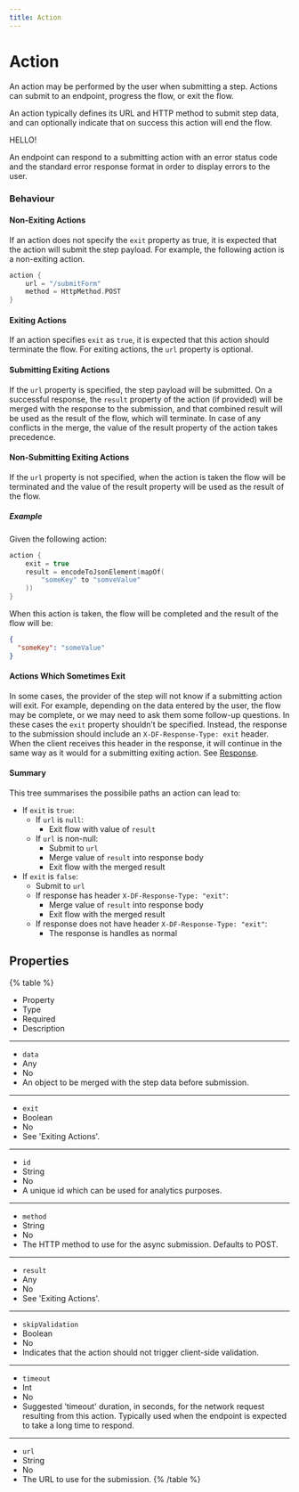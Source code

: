 ```yaml
---
title: Action
---
```


# Action



An action may be performed by the user when submitting a step. Actions can submit to an endpoint, progress the flow, or exit the flow.

An action typically defines its URL and HTTP method to submit step data, and can optionally indicate that on success
this action will end the flow.

HELLO!

An endpoint can respond to a submitting action with an error status code and the standard error response format in order to display errors to the user.

### Behaviour

#### Non-Exiting Actions

If an action does not specify the `exit` property as true, it is expected that the action will submit the step payload.
For example, the following action is a non-exiting action.

```kt
action {
    url = "/submitForm"
    method = HttpMethod.POST
}
```

#### Exiting Actions

If an action specifies `exit` as `true`, it is expected that this action should terminate the flow. For exiting actions,
the `url` property is optional.

#### Submitting Exiting Actions

If the `url` property is specified, the step payload will be submitted. On a successful response, the `result` property of the action (if provided)
will be merged with the response to the submission, and that combined result will be used as the result of the flow, which will terminate. In case
of any conflicts in the merge, the value of the result property of the action takes precedence.

#### Non-Submitting Exiting Actions

If the `url` property is not specified, when the action is taken the flow will be terminated and the value of the result
property will be used as the result of the flow.

##### Example

Given the following action:

```kt
action {
    exit = true
    result = encodeToJsonElement(mapOf(
        "someKey" to "somveValue"
    ))
}
```

When this action is taken, the flow will be completed and the result of the flow will be:

```json
{
  "someKey": "someValue"
}
```

#### Actions Which Sometimes Exit

In some cases, the provider of the step will not know if a submitting action will exit. For example, depending on the data entered by the user,
the flow may be complete, or we may need to ask them some follow-up questions. In these cases the `exit` property shouldn’t be specified. Instead,
the response to the submission should include an `X-DF-Response-Type: exit` header. When the client receives this header
in the response, it will continue in the same way as it would for a submitting exiting action. See [Response](../responses/response#Response).

#### Summary

This tree summarises the possibile paths an action can lead to:

- If `exit` is `true`:
  - If `url` is `null`:
    - Exit flow with value of `result`
  - If `url` is non-null:
    - Submit to `url`
    - Merge value of `result` into response body
    - Exit flow with the merged result
- If `exit` is `false`:
  - Submit to `url`
  - If response has header `X-DF-Response-Type: "exit"`:
    - Merge value of `result` into response body
    - Exit flow with the merged result
  - If response does not have header `X-DF-Response-Type: "exit"`:
    - The response is handles as normal

## Properties

{% table %}
* Property
* Type
* Required
* Description
---
* `data`
* Any
* No
*
  An object to be merged with the step data before submission.
---
* `exit`
* Boolean
* No
*
  See 'Exiting Actions'.
---
* `id`
* String
* No
*
  A unique id which can be used for analytics purposes.
---
* `method`
* String
* No
*
  The HTTP method to use for the async submission. Defaults to POST.
---
* `result`
* Any
* No
*
  See 'Exiting Actions'.
---
* `skipValidation`
* Boolean
* No
*
  Indicates that the action should not trigger client-side validation.
---
* `timeout`
* Int
* No
*
  Suggested 'timeout' duration, in seconds, for the network request resulting from this action. Typically used when the endpoint is expected to take a long time to respond.
---
* `url`
* String
* No
*
  The URL to use for the submission.
{% /table %}
